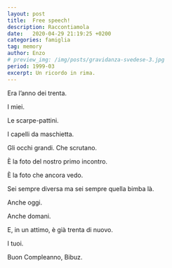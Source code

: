 ```yaml
---
layout: post
title:  Free speech!
description: Raccontiamola
date:   2020-04-29 21:19:25 +0200
categories: famiglia
tag: memory
author: Enzo
# preview_img: /img/posts/gravidanza-svedese-3.jpg
period: 1999-03
excerpt: Un ricordo in rima.
---
```


Era l’anno dei trenta. 

I miei.

Le scarpe-pattini. 

I capelli da maschietta. 

Gli occhi grandi. Che scrutano.

È la foto del nostro primo incontro.

È la foto che ancora vedo.

Sei sempre diversa ma sei sempre quella bimba là.

Anche oggi. 

Anche domani.

E, in un attimo, è già trenta di nuovo. 

I tuoi.

Buon Compleanno, Bibuz.

